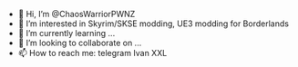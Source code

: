 - 👋 Hi, I’m @ChaosWarriorPWNZ
- 👀 I’m interested in Skyrim/SKSE modding, UE3 modding for Borderlands
- 🌱 I’m currently learning ...
- 💞️ I’m looking to collaborate on ...
- 📫 How to reach me: telegram Ivan XXL

<!---
ChaosWarriorPWNZ/ChaosWarriorPWNZ is a ✨ special ✨ repository because its `README.md` (this file) appears on your GitHub profile.
You can click the Preview link to take a look at your changes.
--->
